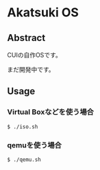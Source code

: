 # Akatsuki OS

## Abstract

CUIの自作OSです。

まだ開発中です。

## Usage

### Virtual Boxなどを使う場合

```
$ ./iso.sh
```

### qemuを使う場合

```
$ ./qemu.sh
```
